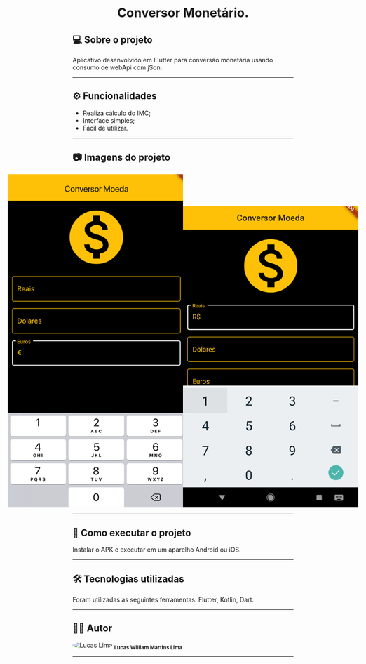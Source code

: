  <h1 align="center">
    Conversor Monetário.
</h1>

## 💻 Sobre o projeto

<p> Aplicativo desenvolvido em Flutter para conversão monetária usando consumo de webApi com jSon.</p>

---

## ⚙️ Funcionalidades

- Realiza cálculo do IMC;
- Interface simples;
- Fácil de utilizar.

---

## 📷 Imagens do projeto

<p align="center" style="display: flex; align-items: end; justify-content: center;">
  <img alt="NextLevelWeek" title="Imagem - Traffic Light Car" src="assets/screen1.png" width="400px">

  <img alt="NextLevelWeek" title="Imagem - Traffic Light Car" src="assets/screen2.png" width="400px">
</p>

---

## 🚀 Como executar o projeto

Instalar o APK e executar em um aparelho Android ou iOS.

---

## 🛠 Tecnologias utilizadas

Foram utilizadas as seguintes ferramentas: Flutter, Kotlin, Dart.

---

## 👨‍💻 Autor
 <img style="border-radius: 50%;" src="https://avatars.githubusercontent.com/u/82186618?v=4" width="100px;" alt="Lucas Lima"/>
 <sub><b>Lucas William Martins Lima</b></sub>
 <br />
 
---
